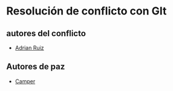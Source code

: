# Resolución de conflicto con GIt

## autores del conflicto
- [Adrian Ruiz](https://github.com/addsdev-campuslands)

## Autores de paz
- [Camper](https://github.com/yorga1317)
